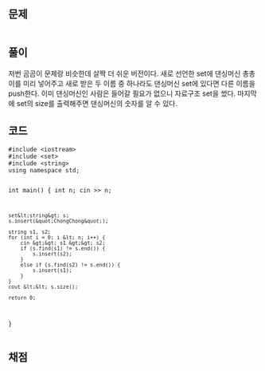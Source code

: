 <h2 id="문제">문제</h2>
<p><img alt="" src="https://velog.velcdn.com/images/coolgamja_/post/ebb59d56-b2b9-4735-8977-5704376105a8/image.png" /></p>
<h2 id="풀이">풀이</h2>
<p>저번 곰곰이 문제랑 비슷한데 살짝 더 쉬운 버전이다.
새로 선언한 set에 댄싱머신 총총이를 미리 넣어주고
새로 받은 두 이름 중 하나라도 댄싱머신 set에 있다면
다른 이름을 push한다.
이미 댄싱머신인 사람은 들어갈 필요가 없으니 자료구조 set을 썼다.
마지막에 set의 size를 출력해주면 댄싱머신의 숫자를 알 수 있다.</p>
<h2 id="코드">코드</h2>
<pre><code class="language-cpp">#include &lt;iostream&gt;
#include &lt;set&gt;
#include &lt;string&gt;
using namespace std;

int main() {
    int n;
    cin &gt;&gt; n;

    set&lt;string&gt; s;
    s.insert(&quot;ChongChong&quot;);

    string s1, s2;
    for (int i = 0; i &lt; n; i++) {
        cin &gt;&gt; s1 &gt;&gt; s2;
        if (s.find(s1) != s.end()) {
            s.insert(s2);
        }
        else if (s.find(s2) != s.end()) {
            s.insert(s1);
        }
    }
    cout &lt;&lt; s.size();

    return 0;
}</code></pre>
<h2 id="채점">채점</h2>
<p><img alt="" src="https://velog.velcdn.com/images/coolgamja_/post/6246c036-06ef-4c5a-95f8-606fa2d1dfef/image.png" /></p>